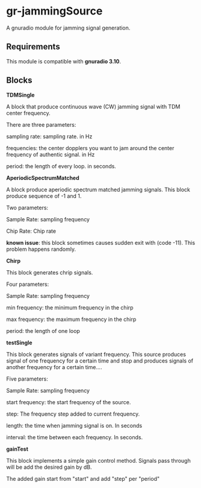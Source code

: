 # gr-jammingSource

A gnuradio module for jamming signal generation.

## Requirements

This module is compatible with **gnuradio 3.10**.

## Blocks

**TDMSingle**

A block that produce continuous wave (CW) jamming signal with TDM center frequency. 

There are three parameters:

sampling rate: sampling rate. in Hz

frequencies: the center dopplers you want to jam around the center frequency of authentic signal. in Hz

period: the length of every loop. in seconds.

**AperiodicSpectrumMatched**

A block produce aperiodic spectrum matched jamming signals. This block produce sequence of -1 and 1.

Two parameters:

Sample Rate: sampling frequency

Chip Rate: Chip rate

**known issue**: this block sometimes causes sudden exit with (code -11). This problem happens randomly. 

**Chirp**

This block generates chrip signals.

Four parameters:

Sample Rate: sampling frequency

min frequency: the minimum frequency in the chirp

max frequency: the maximum frequency in the chirp

period: the length of one loop

**testSingle**

This block generates signals of variant frequency. This source produces signal of one frequency for a certain time and stop and produces signals of another frequency for a certain time....

Five parameters:

Sample Rate: sampling frequency

start frequency: the start frequency of the source.

step: The frequency step added to current frequency.

length: the time when jamming signal is on. In seconds

interval: the time between each frequency. In seconds.

**gainTest**

This block implements a simple gain control method. Signals pass through will be add the desired gain by dB.

The added gain start from "start" and add "step" per "period"